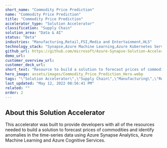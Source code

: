 ```yaml
---
short_name: "Commodity Price Prediction"
name: "Commodity Price Prediction"
title: "Commodity Price Prediction"
accelerator_type: "Solution Accelerator"
classification: "Supply Chain"
solution_area: "Data & AI"
status: "Beta"
industries: "Manufacturing,Retail,FSI,Media and Entertainment,HLS"
technology_stack: "Synapse,Azure Machine Learning,Azure Kubernetes Services,Azure Logic Apps,,Power BI,Cognitive Services"
github_url: https://github.com/microsoft/Azure-Synapse-Solution-Accelerator-Commodity-Price-Prediction
demo_url: 
customer_overview_url: 
customer_deck_url: 
short_text: "Resource to build a solution to forecast prices of commodities and identify anomalies in the time-series data"
hero_image: assets/images/Commodity_Price_Prediction_Hero.webp
tags: "\"Solution Accelerator\",\"Supply Chain\",\"Manufacturing\",\"Retail\",\"FSI\",\"Media and Entertainment\",\"HLS\",\"Synapse\",\"Azure Machine Learning\",\"Azure Kubernetes Services\",\"Azure Logic Apps,\",\"Power BI\",\"Cognitive Services\",\"Data & AI\",\"Beta\""
last_updated: "May 12, 2022 08:56:41 PM"
related: ""
order: 2
---
```

## About this Solution Accelerator

This accelerator was built to provide developers with all of the resources needed to build a solution to forecast prices of commodities and identify anomalies in the time-series data using Azure Synapse Analytics, Azure Machine Learning and Azure Cognitive Services.
